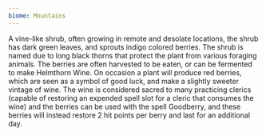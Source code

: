 ```yaml
---
biome: Mountains
---
```

A vine-like shrub, often growing in remote and desolate locations, the shrub has dark green leaves, and sprouts indigo colored berries. The shrub is named due to long black thorns that protect the plant from various foraging animals. The berries are often harvested to be eaten, or can be fermented to make Helmthorn Wine. On occasion a plant will produce red berries, which are seen as a symbol of good luck, and make a slightly sweeter vintage of wine. The wine is considered sacred to many practicing clerics (capable of restoring an expended spell slot for a cleric that consumes the wine) and the berries can be used with the spell Goodberry, and these berries will instead restore 2 hit points per berry and last for an additional day. 

